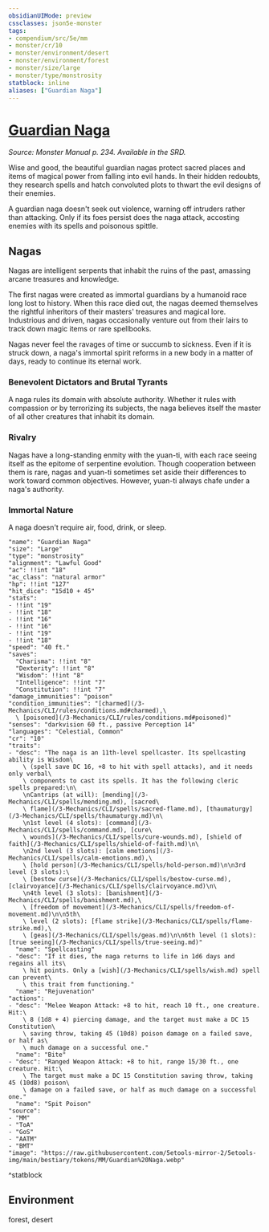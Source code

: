 ```yaml
---
obsidianUIMode: preview
cssclasses: json5e-monster
tags:
- compendium/src/5e/mm
- monster/cr/10
- monster/environment/desert
- monster/environment/forest
- monster/size/large
- monster/type/monstrosity
statblock: inline
aliases: ["Guardian Naga"]
---
```

# [Guardian Naga](3-Mechanics\CLI\bestiary\monstrosity/guardian-naga.md)
*Source: Monster Manual p. 234. Available in the SRD.*  

Wise and good, the beautiful guardian nagas protect sacred places and items of magical power from falling into evil hands. In their hidden redoubts, they research spells and hatch convoluted plots to thwart the evil designs of their enemies.

A guardian naga doesn't seek out violence, warning off intruders rather than attacking. Only if its foes persist does the naga attack, accosting enemies with its spells and poisonous spittle.

## Nagas

Nagas are intelligent serpents that inhabit the ruins of the past, amassing arcane treasures and knowledge.

The first nagas were created as immortal guardians by a humanoid race long lost to history. When this race died out, the nagas deemed themselves the rightful inheritors of their masters' treasures and magical lore. Industrious and driven, nagas occasionally venture out from their lairs to track down magic items or rare spellbooks.

Nagas never feel the ravages of time or succumb to sickness. Even if it is struck down, a naga's immortal spirit reforms in a new body in a matter of days, ready to continue its eternal work.

### Benevolent Dictators and Brutal Tyrants

A naga rules its domain with absolute authority. Whether it rules with compassion or by terrorizing its subjects, the naga believes itself the master of all other creatures that inhabit its domain.

### Rivalry

Nagas have a long-standing enmity with the yuan-ti, with each race seeing itself as the epitome of serpentine evolution. Though cooperation between them is rare, nagas and yuan-ti sometimes set aside their differences to work toward common objectives. However, yuan-ti always chafe under a naga's authority.

### Immortal Nature

A naga doesn't require air, food, drink, or sleep.

```statblock
"name": "Guardian Naga"
"size": "Large"
"type": "monstrosity"
"alignment": "Lawful Good"
"ac": !!int "18"
"ac_class": "natural armor"
"hp": !!int "127"
"hit_dice": "15d10 + 45"
"stats":
- !!int "19"
- !!int "18"
- !!int "16"
- !!int "16"
- !!int "19"
- !!int "18"
"speed": "40 ft."
"saves":
  "Charisma": !!int "8"
  "Dexterity": !!int "8"
  "Wisdom": !!int "8"
  "Intelligence": !!int "7"
  "Constitution": !!int "7"
"damage_immunities": "poison"
"condition_immunities": "[charmed](/3-Mechanics/CLI/rules/conditions.md#charmed),\
  \ [poisoned](/3-Mechanics/CLI/rules/conditions.md#poisoned)"
"senses": "darkvision 60 ft., passive Perception 14"
"languages": "Celestial, Common"
"cr": "10"
"traits":
- "desc": "The naga is an 11th-level spellcaster. Its spellcasting ability is Wisdom\
    \ (spell save DC 16, +8 to hit with spell attacks), and it needs only verbal\
    \ components to cast its spells. It has the following cleric spells prepared:\n\
    \nCantrips (at will): [mending](/3-Mechanics/CLI/spells/mending.md), [sacred\
    \ flame](/3-Mechanics/CLI/spells/sacred-flame.md), [thaumaturgy](/3-Mechanics/CLI/spells/thaumaturgy.md)\n\
    \n1st level (4 slots): [command](/3-Mechanics/CLI/spells/command.md), [cure\
    \ wounds](/3-Mechanics/CLI/spells/cure-wounds.md), [shield of faith](/3-Mechanics/CLI/spells/shield-of-faith.md)\n\
    \n2nd level (3 slots): [calm emotions](/3-Mechanics/CLI/spells/calm-emotions.md),\
    \ [hold person](/3-Mechanics/CLI/spells/hold-person.md)\n\n3rd level (3 slots):\
    \ [bestow curse](/3-Mechanics/CLI/spells/bestow-curse.md), [clairvoyance](/3-Mechanics/CLI/spells/clairvoyance.md)\n\
    \n4th level (3 slots): [banishment](/3-Mechanics/CLI/spells/banishment.md),\
    \ [freedom of movement](/3-Mechanics/CLI/spells/freedom-of-movement.md)\n\n5th\
    \ level (2 slots): [flame strike](/3-Mechanics/CLI/spells/flame-strike.md),\
    \ [geas](/3-Mechanics/CLI/spells/geas.md)\n\n6th level (1 slots): [true seeing](/3-Mechanics/CLI/spells/true-seeing.md)"
  "name": "Spellcasting"
- "desc": "If it dies, the naga returns to life in 1d6 days and regains all its\
    \ hit points. Only a [wish](/3-Mechanics/CLI/spells/wish.md) spell can prevent\
    \ this trait from functioning."
  "name": "Rejuvenation"
"actions":
- "desc": "Melee Weapon Attack: +8 to hit, reach 10 ft., one creature. Hit:\
    \ 8 (1d8 + 4) piercing damage, and the target must make a DC 15 Constitution\
    \ saving throw, taking 45 (10d8) poison damage on a failed save, or half as\
    \ much damage on a successful one."
  "name": "Bite"
- "desc": "Ranged Weapon Attack: +8 to hit, range 15/30 ft., one creature. Hit:\
    \ The target must make a DC 15 Constitution saving throw, taking 45 (10d8) poison\
    \ damage on a failed save, or half as much damage on a successful one."
  "name": "Spit Poison"
"source":
- "MM"
- "ToA"
- "GoS"
- "AATM"
- "BMT"
"image": "https://raw.githubusercontent.com/5etools-mirror-2/5etools-img/main/bestiary/tokens/MM/Guardian%20Naga.webp"
```
^statblock

## Environment

forest, desert